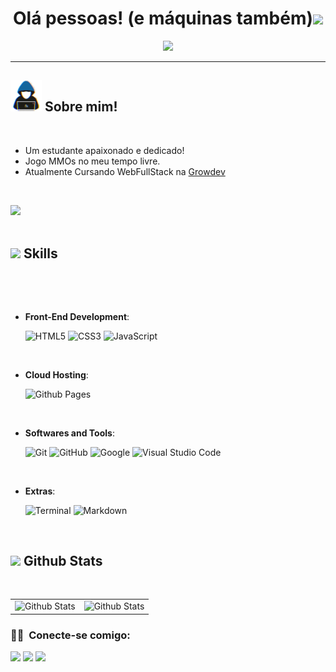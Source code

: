 


<h1 align="center"><b>Olá pessoas! (e máquinas também)</b><img src="https://media.giphy.com/media/hvRJCLFzcasrR4ia7z/giphy.gif" width="35"></h1>
<!--  -->
<p align="center">
  <a href="https://github.com/DenverCoder1/readme-typing-svg"><img src="https://readme-typing-svg.herokuapp.com?font=Time+New+Roman&color=cyan&size=25&center=true&vCenter=true&width=600&height=100&lines=Eu+me+chamo+Márcio..&hearts;"></a>
</p>
<hr>

## <picture><img src = "https://github.com/0xAbdulKhalid/0xAbdulKhalid/raw/main/assets/mdImages/about_me.gif" width = 50px></picture> **Sobre mim!**

<br>

- Um estudante apaixonado e dedicado!
- Jogo MMOs no meu tempo livre.
- Atualmente Cursando WebFullStack na [Growdev](https://www.growdev.com.br/)

<br>

<img src="https://user-images.githubusercontent.com/73097560/115834477-dbab4500-a447-11eb-908a-139a6edaec5c.gif"><br><br>

## <img src="https://media2.giphy.com/media/QssGEmpkyEOhBCb7e1/giphy.gif?cid=ecf05e47a0n3gi1bfqntqmob8g9aid1oyj2wr3ds3mg700bl&rid=giphy.gif" width ="25"><b> Skills</b>
<br>

<p align="center">

<br>   
    
- **Front-End Development**:

   ![HTML5](https://img.shields.io/badge/HTML5%20-%23E34F26.svg?style=for-the-badge&logo=html5&logoColor=white)
   ![CSS3](https://img.shields.io/badge/CSS%20-%231572B6.svg?style=for-the-badge&logo=css3&logoColor=white)
   ![JavaScript](https://img.shields.io/badge/JavaScript%20-%23F7DF1E.svg?style=for-the-badge&logo=javascript&logoColor=black)

<br>

- **Cloud Hosting**:

    ![Github Pages](https://img.shields.io/badge/GitHub%20Pages-%23327FC7.svg?style=for-the-badge&logo=github&logoColor=white)
    
<br>

- **Softwares and Tools**:

    ![Git](https://img.shields.io/badge/git-%23F05033.svg?style=for-the-badge&logo=git&logoColor=white)
    ![GitHub](https://img.shields.io/badge/github-%23121011.svg?style=for-the-badge&logo=github&logoColor=white)
    ![Google](https://img.shields.io/badge/google-%234285F4.svg?style=for-the-badge&logo=google&logoColor=white)
    ![Visual Studio Code](https://img.shields.io/badge/Visual%20Studio%20Code-0078d7.svg?style=for-the-badge&logo=visual-studio-code&logoColor=white) 

<br>

- **Extras**:

    ![Terminal](https://img.shields.io/badge/Terminal-%23054020?style=for-the-badge&logo=gnu-bash&logoColor=white)
    ![Markdown](https://img.shields.io/badge/markdown-%23000000.svg?style=for-the-badge&logo=markdown&logoColor=white)   
<br>



## <img src="https://media.giphy.com/media/iY8CRBdQXODJSCERIr/giphy.gif" width="35"><b> Github Stats </b>
<br>

<table>
  <tr>
    <td>
      <img
        align="left"
        src="https://github-readme-stats.vercel.app/api?username=SchreiberMarcio&theme=tokyonight&hide_border=true&include_all_commits=true"
        alt="Github Stats"
      />
    </td>
    <td>
      <img
        align="left"
        src="https://github-readme-stats.vercel.app/api/top-langs/?username=SchreiberMarcio&theme=tokyonight&hide_border=true&include_all_commits=true&count_private=true&layout=compact"
        alt="Github Stats"
      />
    </td>
  </tr>
</table>


### 🤝🏻 &nbsp;Conecte-se comigo:

<p align="left">
<a href="https://www.linkedin.com/in/marcio-schreiber-bb3532278/"><img src="https://img.shields.io/badge/-Marcio%20Schreiber%20-0077B5?style=flat&logo=Linkedin&logoColor=white"/></a>
<a href="mailto:contaasgard@gmail.com"><img src="https://img.shields.io/badge/-contaasgard10@gmail-D14836?style=flat&logo=Gmail&logoColor=white"/></a>
<a href="https://www.instagram.com/schreibermarcio?igsh=ZGQyMWprdDEzbno2"><img src="https://img.shields.io/badge/-@Schreibermarcio__-E4405F?style=flat&logo=Instagram&logoColor=white"/></a>
</p>


